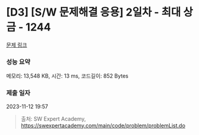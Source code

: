 # [D3] [S/W 문제해결 응용] 2일차 - 최대 상금 - 1244 

[문제 링크](https://swexpertacademy.com/main/code/problem/problemDetail.do?contestProbId=AV15Khn6AN0CFAYD) 

### 성능 요약

메모리: 13,548 KB, 시간: 13 ms, 코드길이: 852 Bytes

### 제출 일자

2023-11-12 19:57



> 출처: SW Expert Academy, https://swexpertacademy.com/main/code/problem/problemList.do